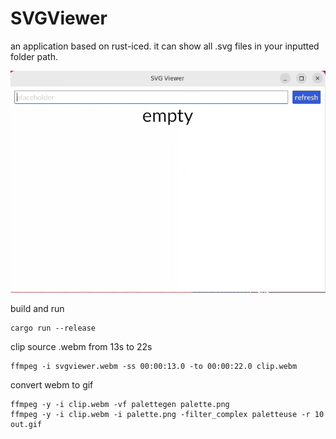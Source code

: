 # SVGViewer

an application based on rust-iced. it can show all .svg files in your inputted folder path.

![](./resources/sample.gif)

build and run

```
cargo run --release
```



clip source .webm from 13s to 22s
```
ffmpeg -i svgviewer.webm -ss 00:00:13.0 -to 00:00:22.0 clip.webm
```

convert webm to gif

```
ffmpeg -y -i clip.webm -vf palettegen palette.png
ffmpeg -y -i clip.webm -i palette.png -filter_complex paletteuse -r 10 out.gif
```


